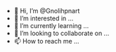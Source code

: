 - 👋 Hi, I’m @Gnolihpnart
- 👀 I’m interested in ...
- 🌱 I’m currently learning ...
- 💞️ I’m looking to collaborate on ...
- 📫 How to reach me ...

<!---
Gnolihpnart/Gnolihpnart is a ✨ special ✨ repository because its `README.md` (this file) appears on your GitHub profile.
You can click the Preview link to take a look at your changes.
--->
